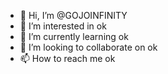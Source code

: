 - 👋 Hi, I’m @GOJOINFINITY
- 👀 I’m interested in ok
- 🌱 I’m currently learning ok
- 💞️ I’m looking to collaborate on ok
- 📫 How to reach me ok

<!---
GOJOINFINITY/GOJOINFINITY ok repository because its `ok.md` (this file) appears on your GitHub profile.
You can click the Preview link to take a look at your ok.
--->
